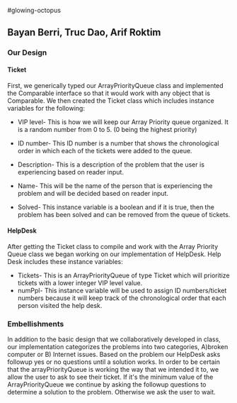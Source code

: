 #glowing-octopus
## Bayan Berri, Truc Dao, Arif Roktim

### Our Design

#### Ticket
First, we generically typed our ArrayPriorityQueue class and implemented the Comparable interface so that it would work with any object that is Comparable.
We then created the Ticket class which includes instance variables for the following:

* VIP level- This is how we will keep our Array Priority queue organized. It is a random number from 0 to 5. (0 being the highest priority)  

* ID number- This ID number is a number that shows the chronological order in which each of the tickets were added to the queue.

* Description- This is a description of the problem that the user is experiencing based on reader input. 

* Name- This will be the name of the person that is experiencing the problem and will be decided based on reader input.

* Solved- This instance variable is a boolean and if it is true, then the problem has been solved and can be removed from the queue of tickets.

#### HelpDesk
After getting the Ticket class to compile and work with the Array Priority Queue class we began working on our implementation of HelpDesk. Help Desk includes these instance variables:
* Tickets- This is an ArrayPriorityQueue of type Ticket which will prioritize tickets with a lower integer VIP level value.
* numPpl- This instance variable will be used to assign ID numbers/ticket numbers because it will keep track of the chronological order that each person visited the help desk.


### Embellishments

In addition to the basic design that we collaboratively developed in class,
 our implementation categorizes the problems into two categories, A)broken computer or B) Internet issues. 
 Based on the problem our HelpDesk asks followup yes or no questions until a solution works.
In order to be certain that the arrayPriorityQueue is working the way that we intended it to, 
we allow the user to ask to see their ticket. If it's the minimum value of the ArrayPriorityQueue we continue
by asking the followup questions to determine a solution to the problem. Otherwise we ask the user to wait. 
 



